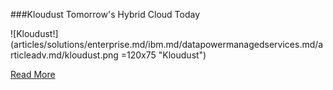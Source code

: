 ###Kloudust
Tomorrow's Hybrid Cloud Today

![Kloudust!] (articles/solutions/enterprise.md/ibm.md/datapowermanagedservices.md/articleadv.md/kloudust.png =120x75 "Kloudust")

<a href="/products/kloudust">Read More</a>